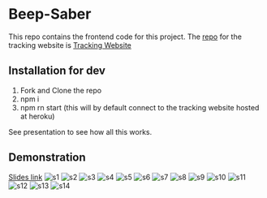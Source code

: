 # Beep-Saber
This repo contains the frontend code for this project.
The [repo](https://github.com/marmikupadhyay/beep-saber-server) for the tracking website is [Tracking Website](https://beep-saber.azurewebsites.net/pose) 

## Installation for dev

1. Fork and Clone the repo
2. npm i
3. npm rn start (this will by default connect to the tracking website hosted at heroku)

See presentation to see how all this works.

## Demonstration
[Slides link](https://docs.google.com/presentation/d/10ut7IE0m2fZokO3z-PqLQl87pxm6-LV_cqkDvaBj23Y/edit?usp=sharing)
![s1](ReadMe/BeepSaber/BeepSaber-01.png)
![s2](ReadMe/BeepSaber/BeepSaber-02.png)
![s3](ReadMe/BeepSaber/BeepSaber-03.png)
![s4](ReadMe/BeepSaber/BeepSaber-04.png)
![s5](ReadMe/BeepSaber/BeepSaber-05.png)
![s6](ReadMe/BeepSaber/BeepSaber-06.png)
![s7](ReadMe/BeepSaber/BeepSaber-07.png)
![s8](ReadMe/BeepSaber/BeepSaber-08.png)
![s9](ReadMe/BeepSaber/BeepSaber-09.png)
![s10](ReadMe/BeepSaber/BeepSaber-10.png)
![s11](ReadMe/BeepSaber/BeepSaber-11.png)
![s12](ReadMe/BeepSaber/BeepSaber-12.png)
![s13](ReadMe/BeepSaber/BeepSaber-13.png)
![s14](ReadMe/BeepSaber/BeepSaber-14.png)

